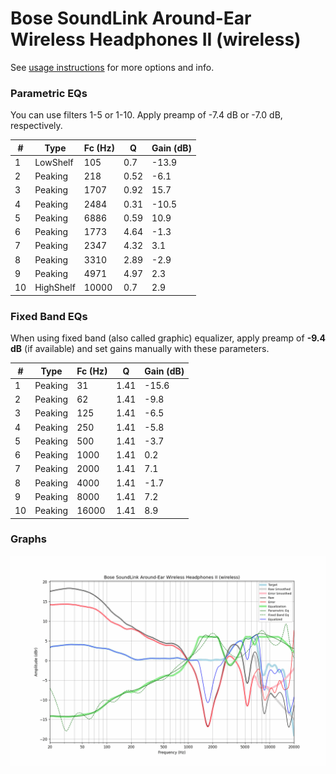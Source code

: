# Bose SoundLink Around-Ear Wireless Headphones II (wireless)
See [usage instructions](https://github.com/jaakkopasanen/AutoEq#usage) for more options and info.

### Parametric EQs
You can use filters 1-5 or 1-10. Apply preamp of -7.4 dB or -7.0 dB, respectively.

|   # | Type      |   Fc (Hz) |    Q |   Gain (dB) |
|-----|-----------|-----------|------|-------------|
|   1 | LowShelf  |       105 | 0.7  |       -13.9 |
|   2 | Peaking   |       218 | 0.52 |        -6.1 |
|   3 | Peaking   |      1707 | 0.92 |        15.7 |
|   4 | Peaking   |      2484 | 0.31 |       -10.5 |
|   5 | Peaking   |      6886 | 0.59 |        10.9 |
|   6 | Peaking   |      1773 | 4.64 |        -1.3 |
|   7 | Peaking   |      2347 | 4.32 |         3.1 |
|   8 | Peaking   |      3310 | 2.89 |        -2.9 |
|   9 | Peaking   |      4971 | 4.97 |         2.3 |
|  10 | HighShelf |     10000 | 0.7  |         2.9 |

### Fixed Band EQs
When using fixed band (also called graphic) equalizer, apply preamp of **-9.4 dB** (if available) and set gains manually with these parameters.

|   # | Type    |   Fc (Hz) |    Q |   Gain (dB) |
|-----|---------|-----------|------|-------------|
|   1 | Peaking |        31 | 1.41 |       -15.6 |
|   2 | Peaking |        62 | 1.41 |        -9.8 |
|   3 | Peaking |       125 | 1.41 |        -6.5 |
|   4 | Peaking |       250 | 1.41 |        -5.8 |
|   5 | Peaking |       500 | 1.41 |        -3.7 |
|   6 | Peaking |      1000 | 1.41 |         0.2 |
|   7 | Peaking |      2000 | 1.41 |         7.1 |
|   8 | Peaking |      4000 | 1.41 |        -1.7 |
|   9 | Peaking |      8000 | 1.41 |         7.2 |
|  10 | Peaking |     16000 | 1.41 |         8.9 |

### Graphs
![](./Bose%20SoundLink%20Around-Ear%20Wireless%20Headphones%20II%20(wireless).png)
